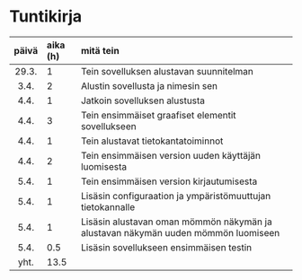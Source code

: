 # Tuntikirja

| päivä | aika (h) | mitä tein  |
| :----:|    :-----| :-----|
| 29.3. | 1         | Tein sovelluksen alustavan suunnitelman |
| 3.4. | 2         | Alustin sovellusta ja nimesin sen |
| 4.4. | 1         | Jatkoin sovelluksen alustusta |
| 4.4. | 3         | Tein ensimmäiset graafiset elementit sovellukseen |
| 4.4. | 1         | Tein alustavat tietokantatoiminnot |
| 4.4. | 2         | Tein ensimmäisen version uuden käyttäjän luomisesta |
| 5.4. | 1         | Tein ensimmäisen version kirjautumisesta |
| 5.4. | 1         | Lisäsin configuraation ja ympäristömuuttujan tietokannalle |
| 5.4. | 1         | Lisäsin alustavan oman mömmön näkymän ja alustavan näkymän uuden mömmön luomiseen |
| 5.4. | 0.5       | Lisäsin sovellukseen ensimmäisen testin |
| yht. | 13.5       | |
